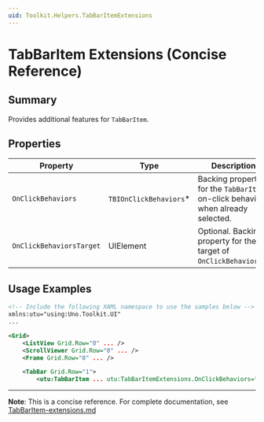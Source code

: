 ```yaml
---
uid: Toolkit.Helpers.TabBarItemExtensions
---
```


# TabBarItem Extensions (Concise Reference)

## Summary

Provides additional features for `TabBarItem`.

## Properties

Property|Type|Description
-|-|-
`OnClickBehaviors`|`TBIOnClickBehaviors`\*|Backing property for the `TabBarItem` on-click behaviors when already selected.
`OnClickBehaviorsTarget`|UIElement|Optional. Backing property for the target of `OnClickBehaviors`.\*

## Usage Examples

```xml
<!-- Include the following XAML namespace to use the samples below -->
xmlns:utu="using:Uno.Toolkit.UI"
...

<Grid>
    <ListView Grid.Row="0" ... />
    <ScrollViewer Grid.Row="0" ... />
    <Frame Grid.Row="0" ... />

    <TabBar Grid.Row="1">
        <utu:TabBarItem ... utu:TabBarItemExtensions.OnClickBehaviors="Auto" />
```

---

**Note**: This is a concise reference. 
For complete documentation, see [TabBarItem-extensions.md](TabBarItem-extensions.md)